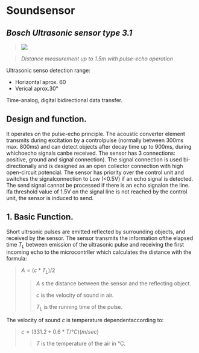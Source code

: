 # Soundsensor

## *Bosch Ultrasonic sensor type 3.1*

> <img src ="https://m.media-amazon.com/images/I/61ZFvIoZSLL._AC_SS450_.jpg">

>*Distance measurement up to 1.5m with pulse-echo operation*



Ultrasonic senso detection range:

* Horizontal aprox. 60
* Verical aprox.30°

Time-analog, digital bidirectional data transfer.


##  Design and function.
It operates  on the pulse-echo principle. The acoustic converter element transmits during excitation by a controlpulse (normally between 300ms max. 800ms) and can detect objects after decay time up to 900ms, during whichoecho signals canbe received.
The sensor has 3 connections: positive, ground and signal connection).
The signal connection is used bi-directionally and is designed as an open collector connection with high open-circuit potencial. The sensor has priority over the control unit and switches the signalconnection to Low (<0.5V) if an echo signal is detected. The send signal cannot be processed if there is an echo signalon the line. Ifa threshold value of 1.5V on the signal line is not reached by the control unit, the sensor is induced to send.

## 1. Basic Function.
Short ultrsonic pulses are emitted reflected by surrounding objects, and received by the sensor. The sensor transmits the information ofthe elapsed time $T_L$ between emission of the ultrasonic pulse and receiving the first incoming echo to the microcontrller which calculates the distance with the formula:

>$A=(c*T_L) / 2$
>
>>$A$ s the distance between the sensor and the reflecting object.
>>
>>$c$ is the velocity of sound in air.
>>
>>$T_L$ is the running time of the pulse.

The velocity of sound $c$ is temperature dependentaccording to:

>$c = (331.2 + 0.6*T/°C)(m/sec)$
>
>>$T$ is the temperature of the air in °C.


 